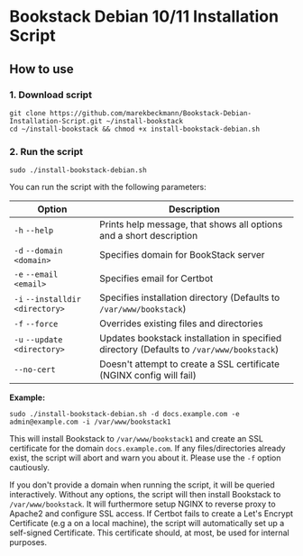 # Bookstack Debian 10/11 Installation Script

## How to use

### 1. Download script

```
git clone https://github.com/marekbeckmann/Bookstack-Debian-Installation-Script.git ~/install-bookstack
cd ~/install-bookstack && chmod +x install-bookstack-debian.sh
```
### 2. Run the script

```
sudo ./install-bookstack-debian.sh
```

You can run the script with the following parameters: 


| Option | Description |
|--|--|
| `-h` `--help` | Prints help message, that shows all options and a short description |
| `-d` `--domain` `<domain>` | Specifies domain for BookStack server |
| `-e` `--email` `<email>` | Specifies email for Certbot |
| `-i` `--installdir` `<directory>` | Specifies installation directory (Defaults to `/var/www/bookstack`) |
| `-f` `--force` | Overrides existing files and directories |
| `-u` `--update` `<directory>` | Updates bookstack installation in specified directory (Defaults to `/var/www/bookstack`) |
| `--no-cert` | Doesn't attempt to create a SSL certificate (NGINX config will fail) |


**Example:**
```
sudo ./install-bookstack-debian.sh -d docs.example.com -e admin@example.com -i /var/www/bookstack1
```
This will install Bookstack to `/var/www/bookstack1` and create an SSL certificate for the domain `docs.example.com`. If any files/directories already exist, the script will abort and warn you about it. Please use the `-f` option cautiously.

If you don't provide a domain when running the script, it will be queried interactively.
Without any options, the script will then install Bookstack to `/var/www/bookstack`. It will furthermore setup NGINX to reverse proxy to Apache2 and configure SSL access. 
If Certbot fails to create a Let's Encrypt Certificate (e.g a on a local machine), the script will automatically set up a self-signed Certificate. This certificate should, at most, be used for internal purposes. 
